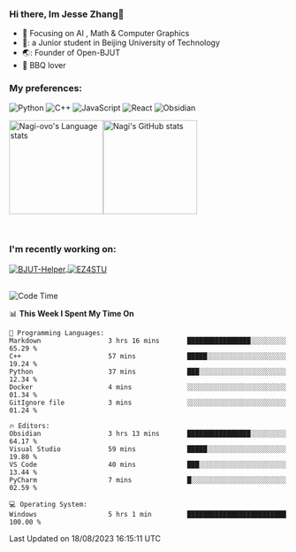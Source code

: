 ### Hi there, Im Jesse Zhang👋
- :orange_book: Focusing on AI , Math & Computer Graphics
- 🔬: a Junior student in Beijing University of Technology
- 🌏: Founder of Open-BJUT
- :meat_on_bone: BBQ lover

### My preferences:
![Python](https://img.shields.io/badge/python-3670A0?style=for-the-badge&logo=python&logoColor=ffdd54)
![C++](https://img.shields.io/badge/c++-%2300599C.svg?style=for-the-badge&logo=c%2B%2B&logoColor=white)
![JavaScript](https://img.shields.io/badge/javascript-%23323330.svg?style=for-the-badge&logo=javascript&logoColor=%23F7DF1E)
![React](https://img.shields.io/badge/react-%2320232a.svg?style=for-the-badge&logo=react&logoColor=%2361DAFB)
![Obsidian](https://img.shields.io/badge/Obsidian-%23483699.svg?style=for-the-badge&logo=obsidian&logoColor=white)
 <!-- ![Docker](https://img.shields.io/badge/docker-%230db7ed.svg?style=for-the-badge&logo=docker&logoColor=white) -->


<div style="display:flex; flex-wrap:wrap; height: 200px;">
  <img height="170" src="https://github-readme-stats-git-main-nagi-ovo.vercel.app/api/top-langs/?username=Nagi-ovo&hide=css,scss,html,java,typescript&layout=compact&card_width=345&card_height=400" alt="Nagi-ovo's Language stats">
  <img height="170" src="https://github-readme-stats-git-main-nagi-ovo.vercel.app/api?username=Nagi-ovo&show_icons=true&theme=radical" alt="Nagi's GitHub stats">
</div>

### I'm recently working on:</a>

 <div>
<a href="https://github.com/Open-BJUT/BJUT-Helper">
  <img align="center" src="https://github-readme-stats-git-main-nagi-ovo.vercel.app/api/pin/?username=Nagi-ovo&repo=BJUT-Helper" alt="BJUT-Helper">
</a>
<a href="https://github.com/Nagi-ovo/EZ4STU">
  <img align="center" src="https://github-readme-stats-git-main-nagi-ovo.vercel.app/api/pin/?username=Nagi-ovo&repo=EZ4STU" alt="EZ4STU">
</a>  
</div>

<br />

<!--START_SECTION:waka-->
![Code Time](http://img.shields.io/badge/Code%20Time-158%20hrs%2057%20mins-blue)

📊 **This Week I Spent My Time On** 

```text
💬 Programming Languages: 
Markdown                 3 hrs 16 mins       ████████████████░░░░░░░░░   65.29 % 
C++                      57 mins             █████░░░░░░░░░░░░░░░░░░░░   19.24 % 
Python                   37 mins             ███░░░░░░░░░░░░░░░░░░░░░░   12.34 % 
Docker                   4 mins              ░░░░░░░░░░░░░░░░░░░░░░░░░   01.34 % 
GitIgnore file           3 mins              ░░░░░░░░░░░░░░░░░░░░░░░░░   01.24 % 

🔥 Editors: 
Obsidian                 3 hrs 13 mins       ████████████████░░░░░░░░░   64.17 % 
Visual Studio            59 mins             █████░░░░░░░░░░░░░░░░░░░░   19.80 % 
VS Code                  40 mins             ███░░░░░░░░░░░░░░░░░░░░░░   13.44 % 
PyCharm                  7 mins              █░░░░░░░░░░░░░░░░░░░░░░░░   02.59 % 

💻 Operating System: 
Windows                  5 hrs 1 min         █████████████████████████   100.00 % 
```


 Last Updated on 18/08/2023 16:15:11 UTC
<!--END_SECTION:waka-->



